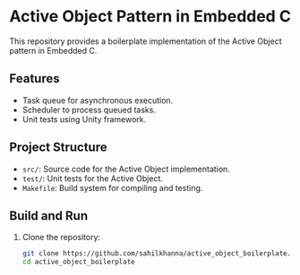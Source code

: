 # Active Object Pattern in Embedded C

This repository provides a boilerplate implementation of the Active Object pattern in Embedded C.

## Features
- Task queue for asynchronous execution.
- Scheduler to process queued tasks.
- Unit tests using Unity framework.

## Project Structure
- `src/`: Source code for the Active Object implementation.
- `test/`: Unit tests for the Active Object.
- `Makefile`: Build system for compiling and testing.

## Build and Run
1. Clone the repository:
   ```bash
   git clone https://github.com/sahilkhanna/active_object_boilerplate.git
   cd active_object_boilerplate
